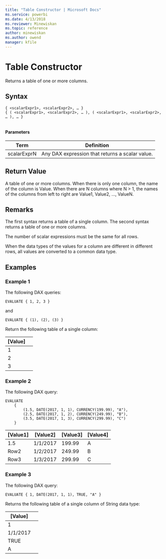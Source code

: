 ```yaml
---
title: "Table Constructor | Microsoft Docs"
ms.service: powerbi
ms.date: 4/13/2018
ms.reviewer: Minewiskan
ms.topic: reference
author: minewiskan
ms.author: owend
manager: kfile
---
```

# Table Constructor
Returns a table of one or more columns.   
  
## Syntax  
  
```  
{ <scalarExpr1>, <scalarExpr2>, … } 
{ ( <scalarExpr1>, <scalarExpr2>, … ), ( <scalarExpr1>, <scalarExpr2>, … ), … }
 
```  
  
#### Parameters  
  
|Term|Definition|  
|--------|--------------|  
|scalarExprN|Any DAX expression that returns a scalar value.|  
  
## Return Value  
A table of one or more columns. When there is only one column, the name of the column is Value. When there are N columns where N > 1, the names of the columns from left to right are Value1, Value2, …, ValueN. 
  
## Remarks  
The first syntax returns a table of a single column. The second syntax returns a table of one or more columns.

The number of scalar expressions must be the same for all rows.

When the data types of the values for a column are different in different rows, all values are converted to a common data type.

  
## Examples
### Example 1  
 
The following DAX queries:
```
EVALUATE { 1, 2, 3 }
```
and
```
EVALUATE { (1), (2), (3) }
```

Return the following table of a single column:


[Value]  |  |
---------|---------
1     |         
2     |         
3     |         

### Example 2 
The following DAX query:
```
EVALUATE
	{
		(1.5, DATE(2017, 1, 1), CURRENCY(199.99), "A"), 
		(2.5, DATE(2017, 1, 2), CURRENCY(249.99), "B"), 
		(3.5, DATE(2017, 1, 3), CURRENCY(299.99), "C") 
	}
```



[Value1]  |[Value2]  |[Value3]  |[Value4]  
---------|---------|---------|---------
1.5    |    1/1/2017     |   199.99      |     A    
Row2     |   1/2/2017      |    249.99     |         B
Row3     |   1/3/2017      |    299.99     |         C

### Example 3
The following DAX query:
```
EVALUATE { 1, DATE(2017, 1, 1), TRUE, "A" }
```
Returns the following table of a single column of String data type:

[Value]  |  |
---------|---------
1     |         
1/1/2017     |         
TRUE     |  
A  |